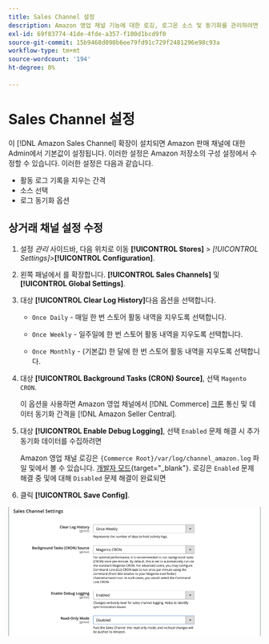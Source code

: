 ```yaml
---
title: Sales Channel 설정
description: Amazon 영업 채널 기능에 대한 로깅, 로그온 소스 및 동기화를 관리하려면 상거래 구성을 업데이트하십시오.
exl-id: 69f83774-41de-4fde-a357-f100d1bcd9f0
source-git-commit: 15b9468d090b6ee79fd91c729f2481296e98c93a
workflow-type: tm+mt
source-wordcount: '194'
ht-degree: 0%

---
```


# Sales Channel 설정

이 [!DNL Amazon Sales Channel] 확장이 설치되면 Amazon 판매 채널에 대한 Admin에서 기본값이 설정됩니다. 이러한 설정은 Amazon 저장소의 구성 설정에서 수정할 수 있습니다. 이러한 설정은 다음과 같습니다.

- 활동 로그 기록을 지우는 간격
- 소스 선택
- 로그 동기화 옵션

## 상거래 채널 설정 수정

1. 설정 _관리_ 사이드바, 다음 위치로 이동 **[!UICONTROL Stores]** > _[!UICONTROL Settings]_>**[!UICONTROL Configuration]**.

1. 왼쪽 패널에서 를 확장합니다. **[!UICONTROL Sales Channels]** 및 **[!UICONTROL Global Settings]**.

1. 대상 **[!UICONTROL Clear Log History]**&#x200B;다음 옵션을 선택합니다.

   - `Once Daily` - 매일 한 번 스토어 활동 내역을 지우도록 선택합니다.

   - `Once Weekly` - 일주일에 한 번 스토어 활동 내역을 지우도록 선택합니다.

   - `Once Monthly` - (기본값) 한 달에 한 번 스토어 활동 내역을 지우도록 선택합니다.

1. 대상 **[!UICONTROL Background Tasks (CRON) Source]**, 선택 `Magento CRON`.

   이 옵션을 사용하면 Amazon 영업 채널에서 [!DNL Commerce] [크론](https://docs.magento.com/user-guide/system/cron.html) 통신 및 데이터 동기화 간격을 [!DNL Amazon Seller Central].

1. 대상 **[!UICONTROL Enable Debug Logging]**, 선택 `Enabled` 문제 해결 시 추가 동기화 데이터를 수집하려면

   Amazon 영업 채널 로깅은 `{Commerce Root}/var/log/channel_amazon.log` 파일 및에서 볼 수 있습니다. [개발자 모드](https://docs.magento.com/user-guide/magento/installation-modes.html){target=&quot;_blank&quot;}. 로깅은 `Enabled` 문제 해결 중 및에 대해 `Disabled` 문제 해결이 완료되면

1. 클릭 **[!UICONTROL Save Config]**.

![Sales Channel 구성 설정](assets/config-sales-channel-global-settings.png)
